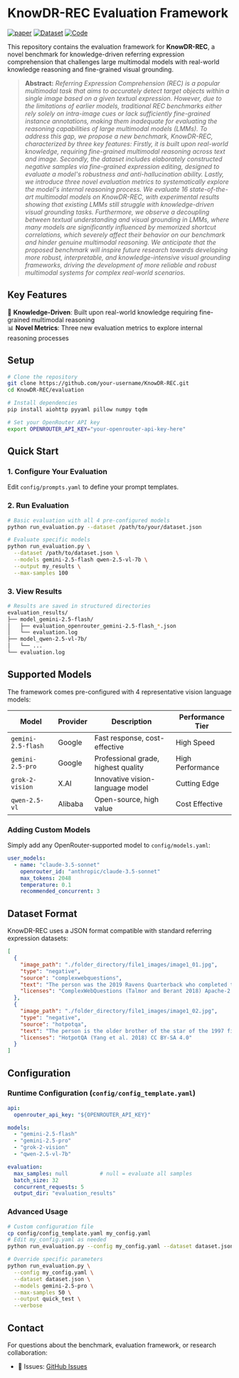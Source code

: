 # KnowDR-REC Evaluation Framework

[![paper](https://img.shields.io/badge/arXiv-Paper-blue.svg)](#)
[![Dataset](https://img.shields.io/badge/Dataset-Available-F9D371)](#https://drive.google.com/drive/folders/1QiRKtHgkZ8sBaeZF_g9Sq7cRdfUrRipM?usp=sharing)
[![Code](https://img.shields.io/badge/Code-Open_Source-green.svg)](https://github.com/LetItBe12345/KnowDR-REC)

This repository contains the evaluation framework for **KnowDR-REC**, a novel benchmark for knowledge-driven referring expression comprehension that challenges large multimodal models with real-world knowledge reasoning and fine-grained visual grounding.

> **Abstract:** *Referring Expression Comprehension (REC) is a popular multimodal task that aims to accurately detect target objects within a single image based on a given textual expression. However, due to the limitations of earlier models, traditional REC benchmarks either rely solely on intra-image cues or lack sufficiently fine-grained instance annotations, making them inadequate for evaluating the reasoning capabilities of large multimodal models (LMMs). To address this gap, we propose a new benchmark, KnowDR-REC, characterized by three key features: Firstly, it is built upon real-world knowledge, requiring fine-grained multimodal reasoning across text and image. Secondly, the dataset includes elaborately constructed negative samples via fine-grained expression editing, designed to evaluate a model's robustness and anti-hallucination ability. Lastly, we introduce three novel evaluation metrics to systematically explore the model's internal reasoning process. We evaluate 16 state-of-the-art multimodal models on KnowDR-REC, with experimental results showing that existing LMMs still struggle with knowledge-driven visual grounding tasks. Furthermore, we observe a decoupling between textual understanding and visual grounding in LMMs, where many models are significantly influenced by memorized shortcut correlations, which severely affect their behavior on our benchmark and hinder genuine multimodal reasoning. We anticipate that the proposed benchmark will inspire future research towards developing more robust, interpretable, and knowledge-intensive visual grounding frameworks, driving the development of more reliable and robust multimodal systems for complex real-world scenarios.*

## Key Features

🧠 **Knowledge-Driven**: Built upon real-world knowledge requiring fine-grained multimodal reasoning  
📊 **Novel Metrics**: Three new evaluation metrics to explore internal reasoning processes  


## Setup

```bash
# Clone the repository
git clone https://github.com/your-username/KnowDR-REC.git
cd KnowDR-REC/evaluation

# Install dependencies
pip install aiohttp pyyaml pillow numpy tqdm

# Set your OpenRouter API key
export OPENROUTER_API_KEY="your-openrouter-api-key-here"
```

## Quick Start

### 1. Configure Your Evaluation

Edit `config/prompts.yaml` to define your prompt templates.


### 2. Run Evaluation

```bash
# Basic evaluation with all 4 pre-configured models
python run_evaluation.py --dataset /path/to/your/dataset.json

# Evaluate specific models
python run_evaluation.py \
  --dataset /path/to/dataset.json \
  --models gemini-2.5-flash qwen-2.5-vl-7b \
  --output my_results \
  --max-samples 100
```

### 3. View Results

```bash
# Results are saved in structured directories
evaluation_results/
├── model_gemini-2.5-flash/
│   ├── evaluation_openrouter_gemini-2.5-flash_*.json
│   └── evaluation.log
├── model_qwen-2.5-vl-7b/
│   └── ...
└── evaluation.log
```

## Supported Models

The framework comes pre-configured with 4 representative vision language models:

| Model | Provider | Description | Performance Tier |
|-------|----------|-------------|------------------|
| `gemini-2.5-flash` | Google | Fast response, cost-effective | High Speed |
| `gemini-2.5-pro` | Google | Professional grade, highest quality | High Performance |
| `grok-2-vision` | X.AI | Innovative vision-language model | Cutting Edge |
| `qwen-2.5-vl` | Alibaba | Open-source, high value | Cost Effective |

### Adding Custom Models

Simply add any OpenRouter-supported model to `config/models.yaml`:

```yaml
user_models:
  - name: "claude-3.5-sonnet"
    openrouter_id: "anthropic/claude-3.5-sonnet"
    max_tokens: 2048
    temperature: 0.1
    recommended_concurrent: 3
```

## Dataset Format

KnowDR-REC uses a JSON format compatible with standard referring expression datasets:

```json
[
  {
    "image_path": "./folder_directory/file1_images/image1_01.jpg",
    "type": "negative",
    "source": "complexwebquestions",
    "text": "The person was the 2019 Ravens Quarterback who completed the largest passes.",
    "licenses": "ComplexWebQuestions (Talmor and Berant 2018) Apache-2.0"
  },
  {
    "image_path": "./folder_directory/file1_images/image1_02.jpg",
    "type": "negative",
    "source": "hotpotqa",
    "text": "The person is the older brother of the star of the 1997 film \"The Good Life\".",
    "licenses": "HotpotQA (Yang et al. 2018) CC BY-SA 4.0"
  }
]
```


## Configuration

### Runtime Configuration (`config/config_template.yaml`)

```yaml
api:
  openrouter_api_key: "${OPENROUTER_API_KEY}"

models:
  - "gemini-2.5-flash"
  - "gemini-2.5-pro" 
  - "grok-2-vision"
  - "qwen-2.5-vl-7b"

evaluation:
  max_samples: null          # null = evaluate all samples
  batch_size: 32
  concurrent_requests: 5
  output_dir: "evaluation_results"
```

### Advanced Usage

```bash
# Custom configuration file
cp config/config_template.yaml my_config.yaml
# Edit my_config.yaml as needed
python run_evaluation.py --config my_config.yaml --dataset dataset.json

# Override specific parameters
python run_evaluation.py \
  --config my_config.yaml \
  --dataset dataset.json \
  --models gemini-2.5-pro \
  --max-samples 50 \
  --output quick_test \
  --verbose
```



## Contact

For questions about the benchmark, evaluation framework, or research collaboration:

- 🐛 Issues: [GitHub Issues](https://github.com/LetItBe12345/KnowDR-REC/issues)


